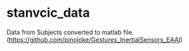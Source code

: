 # stanvcic_data
Data from Subjects converted to matlab file. (https://github.com/pinojoke/Gestures_InertialSensors_EAAI)
